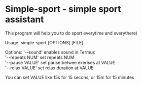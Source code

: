 
# Simple-sport - simple sport assistant  

This program will help you to do sport everytime and everythere)  

Usage: simple-sport [OPTIONS] [FILE]  

Options: '--sound' enables sound in Termux  
'--repeats NUM' set repeats NUM  
'--pause VALUE' set pause betwee exerises at VALUE  
'--relax VALUE' set relax duration at VALUE  

You can set VALUE like 15s for 15 secons, or 15m for 15 minutes  
